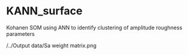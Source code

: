 # KANN_surface
Kohanen SOM using ANN to identify clustering of amplitude roughness parameters

/../Output data/Sa weight matrix.png
